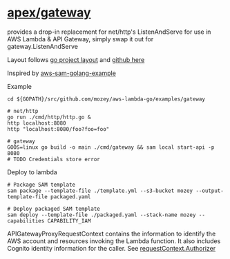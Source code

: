 # [apex/gateway](https://github.com/apex/gateway)

provides a drop-in replacement for net/http's ListenAndServe 
for use in AWS Lambda & API Gateway, 
simply swap it out for gateway.ListenAndServe

Layout follows [go project layout](https://medium.com/golang-learn/go-project-layout-e5213cdcfaa2)
and [github here](https://github.com/golang-standards/project-layout)

Inspired by 
[aws-sam-golang-example](https://github.com/cpliakas/aws-sam-golang-example)

Example

    cd ${GOPATH}/src/github.com/mozey/aws-lambda-go/examples/gateway
    
    # net/http
    go run ./cmd/http/http.go &
    http localhost:8080
    http "localhost:8080/foo?foo=foo"
    
    # gateway
    GOOS=linux go build -o main ./cmd/gateway && sam local start-api -p 8080
    # TODO Credentials store error 

Deploy to lambda

    # Package SAM template
    sam package --template-file ./template.yml --s3-bucket mozey --output-template-file packaged.yaml
    
    # Deploy packaged SAM template
    sam deploy --template-file ./packaged.yaml --stack-name mozey --capabilities CAPABILITY_IAM

APIGatewayProxyRequestContext contains the information to identify the 
AWS account and resources invoking the Lambda function. 
It also includes Cognito identity information for the caller. 
See [requestContext.Authorizer](https://github.com/apex/gateway/blame/cdfe71df1421609687c01dda11f13ef068784e5b/Readme.md#L31)
